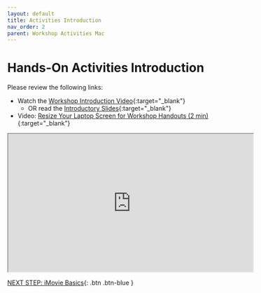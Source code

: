 ```yaml
---
layout: default
title: Activities Introduction
nav_order: 2
parent: Workshop Activities Mac
---
```

# Hands-On Activities Introduction

Please review the following links:

- Watch the [Workshop Introduction Video](https://drive.google.com/file/d/1womGen8PLkVEFMfL3fgtOa9jtCqq69z4/view){:target="_blank"}
    - OR read the [Introductory Slides](https://docs.google.com/presentation/d/1UJnwXH-H93laJ3i_iqAePyY8HRCogd5tN4jGDUWnKFw/){:target="_blank"}
- Video: [Resize Your Laptop Screen for Workshop Handouts (2 min)](https://www.youtube.com/watch?v=Igk5hZUfzN0){:target="_blank"}

<iframe src="https://drive.google.com/file/d/1womGen8PLkVEFMfL3fgtOa9jtCqq69z4/preview" width="560" height="315" allow="autoplay"></iframe>


[NEXT STEP: iMovie Basics](imovie-basics.html){: .btn .btn-blue }
